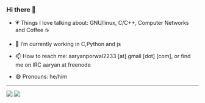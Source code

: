### Hi there 👋

- 💗 Things I love talking about: GNU/linux, C/C++, Computer Networks and Coffee ☕️
- 🌱 I’m currently working in C,Python and js
- 📫 How to reach me: aaryanporwal2233 [at] gmail [dot] [com], or find me on IRC aaryan at freenode

- 😄 Pronouns: he/him

<hr>
<img src="https://komarev.com/ghpvc/?username=aaryanporwal&color=ff69b4&label=Profile+views" />  
<img src="https://github-readme-stats.vercel.app/api?username=aaryanporwal&count_private=true&show_icons=true&title_color=0c45ff&text_color=000&icon_color=0c45ff&include_all_commits=true" />
<!-- - 👯 I’m looking to collaborate on ... 
- 🤔 I’m looking for help with ...
- 💬 Ask me about ... -->
<!-- - 🔭 I’m currently working on ...-->
<!-- - ⚡ Fun fact: ...-->
